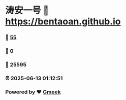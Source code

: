 # 涛安一号 :link: https://bentaoan.github.io 
### :page_facing_up: [55](https://bentaoan.github.io/tag.html) 
### :speech_balloon: 0 
### :hibiscus: 25595 
### :alarm_clock: 2025-06-13 01:12:51 
### Powered by :heart: [Gmeek](https://github.com/Meekdai/Gmeek)
